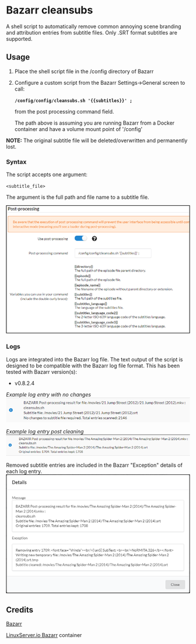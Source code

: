 # Bazarr cleansubs
A shell script to automatically remove common annoying scene branding and attribution entries from subtitle files.
Only .SRT format subtitles are supported.

## Usage

1. Place the shell script file in the /config directory of Bazarr
2. Configure a custom script from the Bazarr Settings->General screen to call:

   **`/config/config/cleansubs.sh '{{subtitles}}' ;`**

   from the post processing command field.

   The path above is assuming you are running Bazarr from a Docker container and have a volume mount point of '/config'

**NOTE:** The original subtitle file will be deleted/overwritten and permanently lost.

### Syntax

The script accepts one argument:

`<subtitle_file>`

The argument is the full path and file name to a subtitle file.

![cleansubs](https://raw.githubusercontent.com/TheCaptain989/bazarr-cleansubs/master/images/cleansubs.png)

### Logs
Logs are integrated into the Bazarr log file. The text output of the script is designed to be compatible with the Bazarr log file format. This has been tested with Bazarr version(s):
* v0.8.2.4

*Example log entry with no changes*  
![normal log](https://raw.githubusercontent.com/TheCaptain989/bazarr-cleansubs/master/images/bazarr-log1.png)

*Example log entry post cleaning*  
![cleaned subtitle log](https://raw.githubusercontent.com/TheCaptain989/bazarr-cleansubs/master/images/bazarr-log2.png)

Removed subtitle entries are included in the Bazarr "Exception" details of each log entry.  
![cleaned subtitle log detail](https://raw.githubusercontent.com/TheCaptain989/bazarr-cleansubs/master/images/bazarr-log2-detail.png)

## Credits

[Bazarr](https://www.bazarr.media/)

[LinuxServer.io Bazarr](https://hub.docker.com/r/linuxserver/bazarr) container
